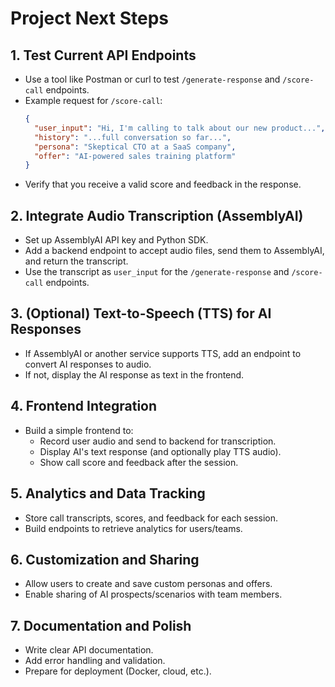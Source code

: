 # Project Next Steps

## 1. Test Current API Endpoints
- Use a tool like Postman or curl to test `/generate-response` and `/score-call` endpoints.
- Example request for `/score-call`:
  ```json
  {
    "user_input": "Hi, I'm calling to talk about our new product...",
    "history": "...full conversation so far...",
    "persona": "Skeptical CTO at a SaaS company",
    "offer": "AI-powered sales training platform"
  }
  ```
- Verify that you receive a valid score and feedback in the response.

## 2. Integrate Audio Transcription (AssemblyAI)
- Set up AssemblyAI API key and Python SDK.
- Add a backend endpoint to accept audio files, send them to AssemblyAI, and return the transcript.
- Use the transcript as `user_input` for the `/generate-response` and `/score-call` endpoints.

## 3. (Optional) Text-to-Speech (TTS) for AI Responses
- If AssemblyAI or another service supports TTS, add an endpoint to convert AI responses to audio.
- If not, display the AI response as text in the frontend.

## 4. Frontend Integration
- Build a simple frontend to:
  - Record user audio and send to backend for transcription.
  - Display AI's text response (and optionally play TTS audio).
  - Show call score and feedback after the session.

## 5. Analytics and Data Tracking
- Store call transcripts, scores, and feedback for each session.
- Build endpoints to retrieve analytics for users/teams.

## 6. Customization and Sharing
- Allow users to create and save custom personas and offers.
- Enable sharing of AI prospects/scenarios with team members.

## 7. Documentation and Polish
- Write clear API documentation.
- Add error handling and validation.
- Prepare for deployment (Docker, cloud, etc.). 